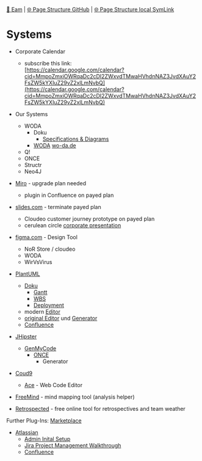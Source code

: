 [📁 Eam](../eam.md) | [🌐 Page Structure GitHub](/2cu.atlassian.net/wiki/spaces/CCU/pages/300000073/systems.md) | [🌐 Page Structure local SymLink](./systems.page.md)

# Systems

- Corporate Calendar
  - subscribe this link:  
[https://calendar.google.com/calendar?cid=MmpoZmxiOWRqaDc2cDI2ZWxvdTMwaHVhdnNAZ3JvdXAuY2FsZW5kYXIuZ29vZ2xlLmNvbQ](https://calendar.google.com/calendar?cid=MmpoZmxiOWRqaDc2cDI2ZWxvdTMwaHVhdnNAZ3JvdXAuY2FsZW5kYXIuZ29vZ2xlLmNvbQ)
- Our Systems
  - WODA
    - Doku
      - [Specifications & Diagrams](../../../cerulean-circle-unlimited-2cu/product/development/woda/woda-product-owner/specifications-diagrams.md)
    - [WODA](../../../cerulean-circle-unlimited-2cu/product/development/woda.md) [wo-da.de](http://wo-da.de)
  - Q!
  - ONCE
  - Structr
  - Neo4J

- [Miro](https://miro.com/app/dashboard/) - upgrade plan needed
  - plugin in Confluence on payed plan
- [slides.com](https://slides.com/marceldonges#) - terminate payed plan
  - Cloudeo customer journey prototype on payed plan
  - cerulean circle [corporate presentation](https://slides.com/marceldonges/deck-6/live#/)
- [figma.com](https://www.figma.com/files/recent) - Design Tool
  - NoR Store / cloudeo
  - WODA
  - WirVsVirus
- [PlantUML](https://plantuml.com/de/)
  - [Doku](https://plantuml.com/de/sitemap-language-specification)
    - [Gantt](https://plantuml.com/de/gantt-diagram)
    - [WBS](https://plantuml.com/de/wbs-diagram)
    - [Deployment](https://plantuml.com/de/deployment-diagram)
  - modern [Editor](https://plantuml-editor.kkeisuke.com/#)
  - [original Editor](https://www.planttext.com/) und [Generator](https://github.com/jupe/puml2code/tree/master/src/templates)
  - [Confluence](https://marketplace.atlassian.com/apps/41025/plantuml-for-confluence?hosting=server&tab=overview)
- [JHipster](https://www.jhipster.tech/)
  - [GenMyCode](https://app.genmymodel.com/personal/projects/_fpPx4B3BEeqPCsas7676rw)
    - [ONCE](https://app.genmymodel.com/editor/edit/_fpPx4B3BEeqPCsas7676rw#)
      - Generator
- [Coud9](https://aws.amazon.com/cloud9/)
  - [Ace](https://ace.c9.io/) - Web Code Editor
- [FreeMind](https://sourceforge.net/projects/freemind/) - mind mapping tool (analysis helper)
- [Retrospected](https://www.retrospected.com/) - free online tool for retrospectives and team weather

Further Plug-Ins: [Marketplace](https://2cu.atlassian.net/wiki/plugins/servlet/ac/com.atlassian.confluence.emcee/discover#!/discover)

- [Atlassian](./systems/atlassian.md)
  - [Admin Inital Setup](./systems/atlassian/admin-inital-setup.md)
  - [Jira Project Management Walkthrough](./systems/atlassian/jira-project-management-walkthrough.md)
  - [Confluence](./systems/atlassian/confluence.md)
